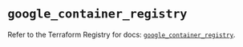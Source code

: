 # `google_container_registry`

Refer to the Terraform Registry for docs: [`google_container_registry`](https://registry.terraform.io/providers/hashicorp/google-beta/6.18.1/docs/resources/google_container_registry).
